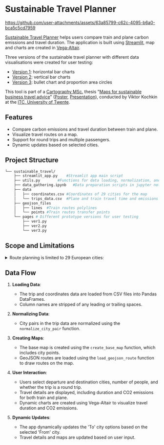 # Sustainable Travel Planner
https://github.com/user-attachments/assets/63a85799-c62c-4095-b6a0-bca5c5cd7959

[Sustainable Travel Planner](https://sustainable-travel.streamlit.app/) helps users compare train and plane carbon emissions and travel duration. The application is built using [Streamlit](https://streamlit.io/), map and charts are created in [Vega-Altair](https://altair-viz.github.io/).

Three versions of the sustainable travel planner with different data visualisations were created for user testing:
- [Version 1](https://sustainable-travel.streamlit.app/ver1): horizontal bar charts
- [Version 2](https://sustainable-travel.streamlit.app/ver2): vertical bar charts
- [Version 3](https://sustainable-travel.streamlit.app/ver3): bullet chart and proportion area circles

This tool is part of a [Cartography MSc.](https://cartographymaster.eu/) thesis "[Maps for sustainable business travel advice](https://cartographymaster.eu/wp-content/theses/2024_Kochkin_Thesis.pdf)" ([Poster](https://cartographymaster.eu/wp-content/theses/2024_Kochkin_Poster.pdf), [Presentation](https://cartographymaster.eu/wp-content/theses/2024_Kochkin_Presentation.pdf)), conducted by Viktor Kochkin at the [ITC, University of Twente](https://www.itc.nl).

## Features

- Compare carbon emissions and travel duration between train and plane.
- Visualize travel routes on a map.
- Support for round trips and multiple passengers.
- Dynamic updates based on selected cities.

## Project Structure
```sh
└── sustainable_travel/
    ├── streamlit_app.py    #Streamlit app main script
    ├── utils.py        #Functions for data loading, normalization, and map creation
    ├── data_gathering.ipynb   #Data preparation scripts in jupyter notebook
    ├── data
    │   ├── coordinates.csv #Coordinates of 29 cities for the map
    │   └── trips_data.csv  #Plane and train travel time and emissions data for 406 city pairs
    ├── geojson_files
    │   ├── lines  #Train routes polylines
    │   └── points #Train routes transfer points
    └── pages # Different prototype versions for user testing
        ├── ver1.py
        ├── ver2.py
        └── ver3.py
```

## Scope and Limitations

<details>
<summary>Route planning is limited to 29 European cities:</summary>
-	Amsterdam <br>
-	Bern <br>
-	Bilbao <br>
-	Bratislava <br>
-	Brussels <br>
-	Bucharest <br>
-	Budapest <br>
-	Copenhagen <br>
-	Dresden <br>
-	Istanbul <br>
-	Lisbon <br>
-	Ljubljana <br>
-	London <br>
-	Luxembourg City <br>
-	Madrid <br>
-	Munich <br>
-	Oslo <br>
-	Paris <br>
-	Prague <br>
-	Riga <br>
-	Rome <br>
-	Sofia <br>
-	Stockholm <br>
-	Tallinn <br>
-	Vienna <br>
-	Vilnius <br>
-	Warsaw <br>
-	Zagreb <br>
</details>




## Data Flow

1. **Loading Data**:
   - The trip and coordinates data are loaded from CSV files into Pandas DataFrames.
   - Column names are stripped of any leading or trailing spaces.

2. **Normalizing Data**:
   - City pairs in the trip data are normalized using the `normalize_city_pair` function.

3. **Creating Maps**:
   - The base map is created using the `create_base_map` function, which includes city points.
   - GeoJSON routes are loaded using the `load_geojson_route` function to draw routes on the map.

4. **User Interaction**:
   - Users select departure and destination cities, number of people, and whether the trip is a round trip.
   - Travel details are displayed, including duration and CO2 emissions for both train and plane.
   - Dynamic charts are created using Vega-Altair to visualize travel duration and CO2 emissions.

5. **Dynamic Updates**:
   - The app dynamically updates the 'To' city options based on the selected 'From' city.
   - Travel details and maps are updated based on user input.

